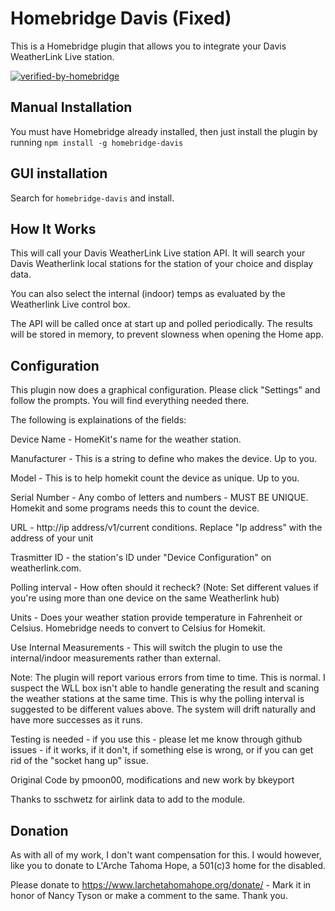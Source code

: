 # Homebridge Davis (Fixed) 
This is a Homebridge plugin that allows you to integrate your Davis WeatherLink Live station. 

[![verified-by-homebridge](https://badgen.net/badge/homebridge/verified/purple)](https://github.com/homebridge/homebridge/wiki/Verified-Plugins)

## Manual Installation
You must have Homebridge already installed, then just install the plugin by running `npm install -g homebridge-davis`

## GUI installation
Search for `homebridge-davis` and install. 

## How It Works
This will call your Davis WeatherLink Live station API. It will search your Davis Weatherlink local stations for the station of your choice and display data. 

You can also select the internal (indoor) temps as evaluated by the Weatherlink Live control box. 


The API will be called once at start up and polled periodically.  The results will be stored in memory, to prevent slowness when opening the Home app.

## Configuration
This plugin now does a graphical configuration. Please click "Settings" and follow the prompts. You will find everything needed there. 

The following is explainations of the fields: 

Device Name -  HomeKit's name for the weather station. 

Manufacturer - This is a string to define who makes the device. Up to you. 

Model - This is to help homekit count the device as unique. Up to you. 

Serial Number - Any combo of letters and numbers - MUST BE UNIQUE. Homekit and some programs needs this to count the device. 

URL - ht<span>tp://ip address/v1/current conditions. Replace "Ip address" with the address of your unit

Trasmitter ID -  the station's ID under "Device Configuration" on weatherlink.com.

Polling interval - How often should it recheck? (Note: Set different values if you're using more than one device on the same Weatherlink hub) 

Units - Does your weather station provide temperature in Fahrenheit or Celsius. Homebridge needs to convert to Celsius for Homekit. 

Use Internal Measurements - This will switch the plugin to use the internal/indoor measurements rather than external. 

Note: The plugin will report various errors from time to time. This is normal. I suspect the WLL box isn't able to handle generating the result and scaning the weather stations at the same time. This is why the polling interval is suggested to be different values above. The system will drift naturally and have more successes as it runs. 

Testing is needed - if you use this - please let me know through github issues - if it works, if it don't, if something else is wrong, or if you can get rid of the "socket hang up" issue. 

Original Code by pmoon00, modifications and new work by bkeyport

Thanks to sschwetz for airlink data to add to the module.  

## Donation

As with all of my work, I don't want compensation for this. I would however, like you to donate to L'Arche Tahoma Hope, a 501(c)3 home for the disabled. 

Please donate to https://www.larchetahomahope.org/donate/ - Mark it in honor of Nancy Tyson or make a comment to the same. Thank you. 
